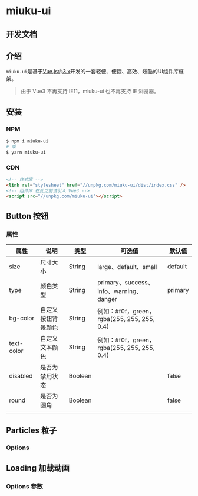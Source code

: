# miuku-ui 

## 开发文档 

## 介绍 

`miuku-ui`是基于[Vue.js@3.x](https://v3.cn.vuejs.org/)开发的一套轻便、便捷、高效、炫酷的UI组件库框架。

> 由于 Vue3 不再支持 IE11，miuku-ui 也不再支持 IE 浏览器。

## 安装

### NPM

```powershell
$ npm i miuku-ui
# 或
$ yarn miuku-ui
```
### CDN

```html
<!-- 样式库 -->
<link rel="stylesheet" href="//unpkg.com/miuku-ui/dist/index.css" />
<!-- 组件库 在此之前请引入 Vue3 -->
<script src="//unpkg.com/miuku-ui"></script>
```



## Button 按钮

### 属性

| 属性       | 说明               | 类型    | 可选值                                      | 默认值  |
| ---------- | ------------------ | ------- | ------------------------------------------- | ------- |
| size       | 尺寸大小           | String  | large、default、small                       | default |
| type       | 颜色类型           | String  | primary、success、info、warning、danger     | primary |
| bg-color   | 自定义按钮背景颜色 | String  | 例如：#f0f，green，rgba(255, 255, 255, 0.4) |         |
| text-color | 自定义文本颜色     | String  | 例如：#f0f，green，rgba(255, 255, 255, 0.4) |         |
| disabled   | 是否为禁用状态     | Boolean |                                             | false   |
| round      | 是否为圆角         | Boolean |                                             | false   |
|            |                    |         |                                             |         |




## Particles 粒子

### Options


## Loading 加载动画
### Options 参数

